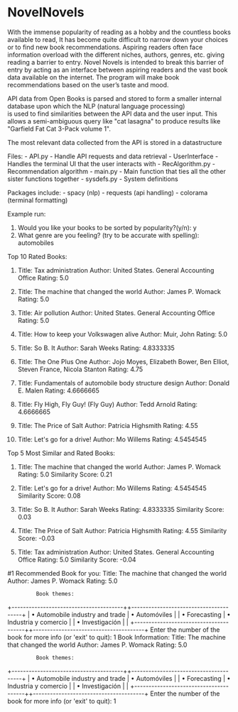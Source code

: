 # NovelNovels

With the immense popularity of reading as a hobby and the countless books available to read, It has become quite difficult to narrow down your choices or to find new book recommendations. Aspiring readers often face information overload with the different niches, authors, genres, etc. giving reading a barrier to entry. Novel Novels is intended to break this barrier of entry by acting as an interface between aspiring readers and the vast book data available on the internet. The program will make book recommendations based on the user’s taste and mood.

API data from Open Books is parsed and stored to form a smaller internal database upon which the NLP (natural language processing) \
is used to find similarities between the API data and the user input. This allows a semi-ambiguous query like "cat lasagna" to produce
results like "Garfield Fat Cat 3-Pack volume 1".

The most relevant data collected from the API is stored in a datastructure


Files:
    - API.py - Handle API requests and data retrieval
    - UserInterface - Handles the terminal UI that the user interacts with
    - RecAlgorithm.py - Recommendation algorithm
    - main.py - Main function that ties all the other sister functions together
    - sysdefs.py - System definitions

Packages include:
    - spacy (nlp)
    - requests (api handling)
    - colorama (terminal formatting)







Example run:

1) Would you like your books to be sorted by popularity?(y/n): y
2) What genre are you feeling? (try to be accurate with spelling): automobiles

Top 10 Rated Books:
1. Title: Tax administration
   Author: United States. General Accounting Office
   Rating: 5.0


2. Title: The machine that changed the world
   Author: James P. Womack
   Rating: 5.0


3. Title: Air pollution
   Author: United States. General Accounting Office
   Rating: 5.0


4. Title: How to keep your Volkswagen alive
   Author: Muir, John
   Rating: 5.0


5. Title: So B. It
   Author: Sarah Weeks
   Rating: 4.8333335


6. Title: The One Plus One
   Author: Jojo Moyes, Elizabeth Bower, Ben Elliot, Steven  France, Nicola  Stanton
   Rating: 4.75


7. Title: Fundamentals of automobile body structure design
   Author: Donald E. Malen
   Rating: 4.6666665


8. Title: Fly High, Fly Guy! (Fly Guy)
   Author: Tedd Arnold
   Rating: 4.6666665


9. Title: The Price of Salt
   Author: Patricia Highsmith
   Rating: 4.55


10. Title: Let's go for a drive!
   Author: Mo Willems
   Rating: 4.5454545



Top 5 Most Similar and Rated Books:
1. Title: The machine that changed the world
   Author: James P. Womack
   Rating: 5.0
   Similarity Score: 0.21

2. Title: Let's go for a drive!
   Author: Mo Willems
   Rating: 4.5454545
   Similarity Score: 0.08

3. Title: So B. It
   Author: Sarah Weeks
   Rating: 4.8333335
   Similarity Score: 0.03

4. Title: The Price of Salt
   Author: Patricia Highsmith
   Rating: 4.55
   Similarity Score: -0.03

5. Title: Tax administration
   Author: United States. General Accounting Office
   Rating: 5.0
   Similarity Score: -0.04


#1 Recommended Book for you:
Title: The machine that changed the world
Author: James P. Womack
Rating: 5.0


             Book themes:              

+---------------------------------------++---------------------------------------+
| • Automobile industry and trade | • Automóviles                   |
| • Forecasting                   | • Industria y comercio          |
| • Investigación                 |                                 |
+---------------------------------------++---------------------------------------+
Enter the number of the book for more info (or 'exit' to quit): 1
Book Information:
Title: The machine that changed the world
Author: James P. Womack
Rating: 5.0


             Book themes:              

+---------------------------------------++---------------------------------------+
| • Automobile industry and trade | • Automóviles                   |
| • Forecasting                   | • Industria y comercio          |
| • Investigación                 |                                 |
+---------------------------------------++---------------------------------------+
Enter the number of the book for more info (or 'exit' to quit): 1